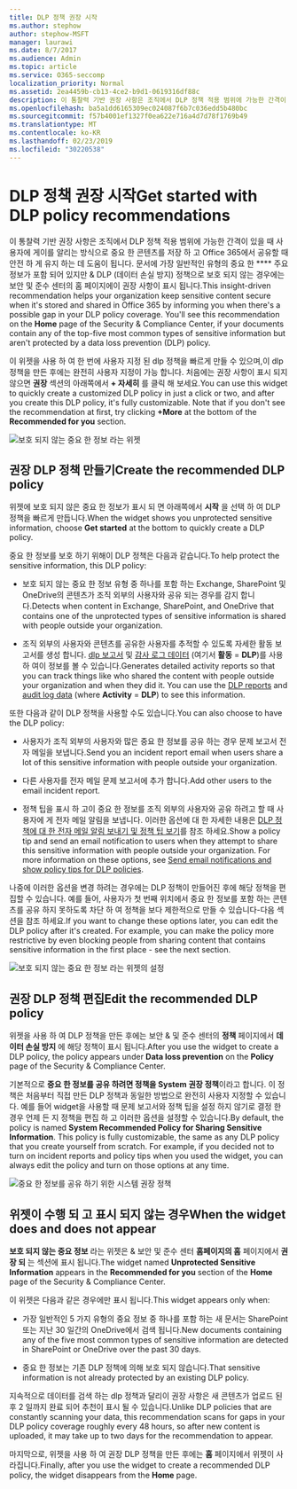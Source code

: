 ```yaml
---
title: DLP 정책 권장 시작
ms.author: stephow
author: stephow-MSFT
manager: laurawi
ms.date: 8/7/2017
ms.audience: Admin
ms.topic: article
ms.service: O365-seccomp
localization_priority: Normal
ms.assetid: 2ea4459b-cb13-4ce2-b9d1-0619316df88c
description: 이 통찰력 기반 권장 사항은 조직에서 DLP 정책 적용 범위에 가능한 간격이 있을 때 사용자에 게이를 알리는 방식으로 중요 한 콘텐츠를 저장 하 고 Office 365에서 공유할 때 안전 하 게 유지 하는 데 도움이 됩니다. 문서에 가장 일반적인 유형의 중요 한 주요 정보가 포함 되어 있지만 &amp; DLP 정책에 의해 보호 되지 않는 경우에는 보안 및 준수 센터의 홈 페이지에서이 권장 사항을 확인할 수 있습니다.
ms.openlocfilehash: ba5a1dd6165309ec024087f6b7c036edd5b480bc
ms.sourcegitcommit: f57b4001ef1327f0ea622e716a4d7d78f1769b49
ms.translationtype: MT
ms.contentlocale: ko-KR
ms.lasthandoff: 02/23/2019
ms.locfileid: "30220538"
---
```

# <a name="get-started-with-dlp-policy-recommendations"></a><span data-ttu-id="93296-104">DLP 정책 권장 시작</span><span class="sxs-lookup"><span data-stu-id="93296-104">Get started with DLP policy recommendations</span></span>

<span data-ttu-id="93296-p102">이 통찰력 기반 권장 사항은 조직에서 DLP 정책 적용 범위에 가능한 간격이 있을 때 사용자에 게이를 알리는 방식으로 중요 한 콘텐츠를 저장 하 고 Office 365에서 공유할 때 안전 하 게 유지 하는 데 도움이 됩니다. 문서에 가장 일반적인 유형의 중요 한 \*\*\*\* 주요 정보가 포함 되어 있지만 &amp; DLP (데이터 손실 방지) 정책으로 보호 되지 않는 경우에는 보안 및 준수 센터의 홈 페이지에이 권장 사항이 표시 됩니다.</span><span class="sxs-lookup"><span data-stu-id="93296-p102">This insight-driven recommendation helps your organization keep sensitive content secure when it's stored and shared in Office 365 by informing you when there's a possible gap in your DLP policy coverage. You'll see this recommendation on the **Home** page of the Security &amp; Compliance Center, if your documents contain any of the top-five most common types of sensitive information but aren't protected by a data loss prevention (DLP) policy.</span></span> 
  
<span data-ttu-id="93296-p103">이 위젯을 사용 하 여 한 번에 사용자 지정 된 dlp 정책을 빠르게 만들 수 있으며,이 dlp 정책을 만든 후에는 완전히 사용자 지정이 가능 합니다. 처음에는 권장 사항이 표시 되지 않으면 **권장** 섹션의 아래쪽에서 **+ 자세히** 를 클릭 해 보세요.</span><span class="sxs-lookup"><span data-stu-id="93296-p103">You can use this widget to quickly create a customized DLP policy in just a click or two, and after you create this DLP policy, it's fully customizable. Note that if you don't see the recommendation at first, try clicking **+More** at the bottom of the **Recommended for you** section.</span></span> 
  
![보호 되지 않는 중요 한 정보 라는 위젯](media/91bc04d2-6eff-4294-8b73-b2d56d26ffc4.png)
  
## <a name="create-the-recommended-dlp-policy"></a><span data-ttu-id="93296-110">권장 DLP 정책 만들기</span><span class="sxs-lookup"><span data-stu-id="93296-110">Create the recommended DLP policy</span></span>

<span data-ttu-id="93296-111">위젯에 보호 되지 않은 중요 한 정보가 표시 되 면 아래쪽에서 **시작** 을 선택 하 여 DLP 정책을 빠르게 만듭니다.</span><span class="sxs-lookup"><span data-stu-id="93296-111">When the widget shows you unprotected sensitive information, choose **Get started** at the bottom to quickly create a DLP policy.</span></span> 
  
<span data-ttu-id="93296-112">중요 한 정보를 보호 하기 위해이 DLP 정책은 다음과 같습니다.</span><span class="sxs-lookup"><span data-stu-id="93296-112">To help protect the sensitive information, this DLP policy:</span></span>
  
- <span data-ttu-id="93296-113">보호 되지 않는 중요 한 정보 유형 중 하나를 포함 하는 Exchange, SharePoint 및 OneDrive의 콘텐츠가 조직 외부의 사용자와 공유 되는 경우를 감지 합니다.</span><span class="sxs-lookup"><span data-stu-id="93296-113">Detects when content in Exchange, SharePoint, and OneDrive that contains one of the unprotected types of sensitive information is shared with people outside your organization.</span></span>
    
- <span data-ttu-id="93296-p104">조직 외부의 사용자와 콘텐츠를 공유한 사용자를 추적할 수 있도록 자세한 활동 보고서를 생성 합니다. [dlp 보고서](view-the-dlp-reports.md) 및 [감사 로그 데이터](search-the-audit-log-in-security-and-compliance.md) (여기서 **활동** = **DLP**)를 사용 하 여이 정보를 볼 수 있습니다.</span><span class="sxs-lookup"><span data-stu-id="93296-p104">Generates detailed activity reports so that you can track things like who shared the content with people outside your organization and when they did it. You can use the [DLP reports](view-the-dlp-reports.md) and [audit log data](search-the-audit-log-in-security-and-compliance.md) (where **Activity** = **DLP**) to see this information.</span></span>
    
<span data-ttu-id="93296-116">또한 다음과 같이 DLP 정책을 사용할 수도 있습니다.</span><span class="sxs-lookup"><span data-stu-id="93296-116">You can also choose to have the DLP policy:</span></span>
  
- <span data-ttu-id="93296-117">사용자가 조직 외부의 사용자와 많은 중요 한 정보를 공유 하는 경우 문제 보고서 전자 메일을 보냅니다.</span><span class="sxs-lookup"><span data-stu-id="93296-117">Send you an incident report email when users share a lot of this sensitive information with people outside your organization.</span></span>
    
- <span data-ttu-id="93296-118">다른 사용자를 전자 메일 문제 보고서에 추가 합니다.</span><span class="sxs-lookup"><span data-stu-id="93296-118">Add other users to the email incident report.</span></span>
    
- <span data-ttu-id="93296-p105">정책 팁을 표시 하 고이 중요 한 정보를 조직 외부의 사용자와 공유 하려고 할 때 사용자에 게 전자 메일 알림을 보냅니다. 이러한 옵션에 대 한 자세한 내용은 [DLP 정책에 대 한 전자 메일 알림 보내기 및 정책 팁 보기](use-notifications-and-policy-tips.md)를 참조 하세요.</span><span class="sxs-lookup"><span data-stu-id="93296-p105">Show a policy tip and send an email notification to users when they attempt to share this sensitive information with people outside your organization. For more information on these options, see [Send email notifications and show policy tips for DLP policies](use-notifications-and-policy-tips.md).</span></span>
    
<span data-ttu-id="93296-p106">나중에 이러한 옵션을 변경 하려는 경우에는 DLP 정책이 만들어진 후에 해당 정책을 편집할 수 있습니다. 예를 들어, 사용자가 첫 번째 위치에서 중요 한 정보를 포함 하는 콘텐츠를 공유 하지 못하도록 차단 하 여 정책을 보다 제한적으로 만들 수 있습니다-다음 섹션을 참조 하세요.</span><span class="sxs-lookup"><span data-stu-id="93296-p106">If you want to change these options later, you can edit the DLP policy after it's created. For example, you can make the policy more restrictive by even blocking people from sharing content that contains sensitive information in the first place - see the next section.</span></span>
  
![보호 되지 않는 중요 한 정보 라는 위젯의 설정](media/b6106cbd-1bed-4582-aaef-b678de470c9b.png)
  
## <a name="edit-the-recommended-dlp-policy"></a><span data-ttu-id="93296-124">권장 DLP 정책 편집</span><span class="sxs-lookup"><span data-stu-id="93296-124">Edit the recommended DLP policy</span></span>

<span data-ttu-id="93296-125">위젯을 사용 하 여 DLP 정책을 만든 후에는 보안 &amp; 및 준수 센터의 **정책** 페이지에서 **데이터 손실 방지** 에 해당 정책이 표시 됩니다.</span><span class="sxs-lookup"><span data-stu-id="93296-125">After you use the widget to create a DLP policy, the policy appears under **Data loss prevention** on the **Policy** page of the Security &amp; Compliance Center.</span></span> 
  
<span data-ttu-id="93296-p107">기본적으로 **중요 한 정보를 공유 하려면 정책을 System 권장 정책**이라고 합니다. 이 정책은 처음부터 직접 만든 DLP 정책과 동일한 방법으로 완전히 사용자 지정할 수 있습니다. 예를 들어 widget을 사용할 때 문제 보고서와 정책 팁을 설정 하지 않기로 결정 한 경우 언제 든 지 정책을 편집 하 고 이러한 옵션을 설정할 수 있습니다.</span><span class="sxs-lookup"><span data-stu-id="93296-p107">By default, the policy is named **System Recommended Policy for Sharing Sensitive Information**. This policy is fully customizable, the same as any DLP policy that you create yourself from scratch. For example, if you decided not to turn on incident reports and policy tips when you used the widget, you can always edit the policy and turn on those options at any time.</span></span>
  
![중요 한 정보를 공유 하기 위한 시스템 권장 정책](media/2fc49f25-ec25-4433-add4-d60f73888f13.png)
  
## <a name="when-the-widget-does-and-does-not-appear"></a><span data-ttu-id="93296-130">위젯이 수행 되 고 표시 되지 않는 경우</span><span class="sxs-lookup"><span data-stu-id="93296-130">When the widget does and does not appear</span></span>

<span data-ttu-id="93296-131">**보호 되지 않는 중요 정보** 라는 위젯은 &amp; 보안 및 준수 센터 **홈페이지의 홈** 페이지에서 **권장 되** 는 섹션에 표시 됩니다.</span><span class="sxs-lookup"><span data-stu-id="93296-131">The widget named **Unprotected Sensitive Information** appears in the **Recommended for you** section of the **Home** page of the Security &amp; Compliance Center.</span></span> 
  
<span data-ttu-id="93296-132">이 위젯은 다음과 같은 경우에만 표시 됩니다.</span><span class="sxs-lookup"><span data-stu-id="93296-132">This widget appears only when:</span></span>
  
- <span data-ttu-id="93296-133">가장 일반적인 5 가지 유형의 중요 정보 중 하나를 포함 하는 새 문서는 SharePoint 또는 지난 30 일간의 OneDrive에서 검색 됩니다.</span><span class="sxs-lookup"><span data-stu-id="93296-133">New documents containing any of the five most common types of sensitive information are detected in SharePoint or OneDrive over the past 30 days.</span></span>
    
- <span data-ttu-id="93296-134">중요 한 정보는 기존 DLP 정책에 의해 보호 되지 않습니다.</span><span class="sxs-lookup"><span data-stu-id="93296-134">That sensitive information is not already protected by an existing DLP policy.</span></span>
    
<span data-ttu-id="93296-135">지속적으로 데이터를 검색 하는 dlp 정책과 달리이 권장 사항은 새 콘텐츠가 업로드 된 후 2 일까지 완료 되어 추천이 표시 될 수 있습니다.</span><span class="sxs-lookup"><span data-stu-id="93296-135">Unlike DLP policies that are constantly scanning your data, this recommendation scans for gaps in your DLP policy coverage roughly every 48 hours, so after new content is uploaded, it may take up to two days for the recommendation to appear.</span></span>
  
<span data-ttu-id="93296-136">마지막으로, 위젯을 사용 하 여 권장 DLP 정책을 만든 후에는 **홈** 페이지에서 위젯이 사라집니다.</span><span class="sxs-lookup"><span data-stu-id="93296-136">Finally, after you use the widget to create a recommended DLP policy, the widget disappears from the **Home** page.</span></span> 
  

